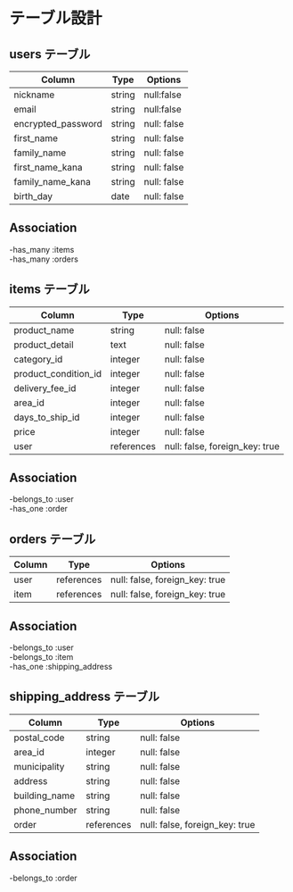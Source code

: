 # テーブル設計

## users テーブル

| Column             | Type   | Options     |  
| ------------------ | ------ | ----------- |
| nickname           | string | null:false  |  
| email              | string | null:false  |  
| encrypted_password | string | null: false |  
| first_name         | string | null: false |  
| family_name        | string | null: false |  
| first_name_kana    | string | null: false |  
| family_name_kana   | string | null: false |  
| birth_day          | date   | null: false |  

## Association  

-has_many :items  
-has_many :orders  

## items テーブル  

| Column               | Type       | Options                        |
| -------------------- | ---------- | ------------------------------ |
| product_name         | string     | null: false                    |  
| product_detail       | text       | null: false                    |  
| category_id          | integer    | null: false                    |  
| product_condition_id | integer    | null: false                    |  
| delivery_fee_id      | integer    | null: false                    |  
| area_id              | integer    | null: false                    |  
| days_to_ship_id      | integer    | null: false                    |  
| price                | integer    | null: false                    |  
| user                 | references | null: false, foreign_key: true |  

## Association  

-belongs_to :user  
-has_one :order  

## orders テーブル  

| Column | Type       | Options                        | 
| ------ | ---------- | ------------------------------ | 
| user   | references | null: false, foreign_key: true |  
| item   | references | null: false, foreign_key: true |  

## Association  

-belongs_to :user  
-belongs_to :item  
-has_one :shipping_address  

## shipping_address テーブル  

| Column        | Type       | Options                        |  
| ------------- | ---------- | ------------------------------ |
| postal_code   | string     | null: false                    |  
| area_id       | integer    | null: false                    |  
| municipality  | string     | null: false                    |  
| address       | string     | null: false                    |  
| building_name | string     | null: false                    |  
| phone_number  | string     | null: false                    |  
| order         | references | null: false, foreign_key: true |  

## Association  

-belongs_to :order  

